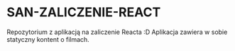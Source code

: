 # SAN-ZALICZENIE-REACT
Repozytorium z aplikacją na zaliczenie Reacta :D
Aplikacja zawiera w sobie statyczny kontent o filmach.
